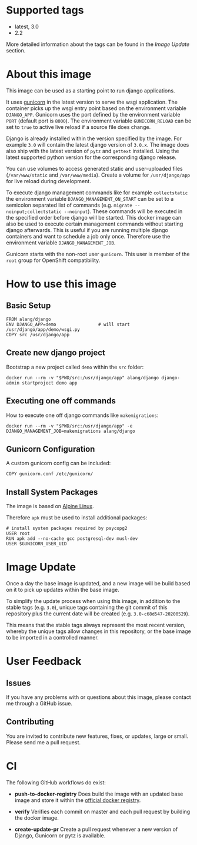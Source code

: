 # Supported tags
-   latest, 3.0
-   2.2

More detailed information about the tags can be found in the *Image Update* section.

# About this image
This image can be used as a starting point to run django applications.

It uses [gunicorn](http://gunicorn.org/) in the latest version to serve the wsgi application.
The container picks up the wsgi entry point based on the environment variable `DJANGO_APP`.
Gunicorn uses the port defined by the environment variable `PORT` (default port is `8000`).
The environment variable `GUNICORN_RELOAD` can be set to `true` to active live reload if a source file does change.

Django is already installed within the version specified by the image.
For example `3.0` will contain the latest django version of `3.0.x`.
The image does also ship with the latest version of `pytz` and `gettext` installed.
Using the latest supported python version for the corresponding django release.

You can use volumes to access generated static and user-uploaded files (`/var/www/static` and `/var/www/media`).
Create a volume for `/usr/django/app` for live reload during development.

To execute django management commands like for example `collectstatic` the environment variable `DJANGO_MANAGEMENT_ON_START` can
be set to a semicolon separated list of commands (e.g. `migrate --noinput;collectstatic --noinput`). These commands will be
executed in the specified order before django will be started. This docker image can also be used to execute certain management
commands without starting django afterwards. This is useful if you are running multiple django containers and want to schedule a
job only once. Therefore use the environment variable `DJANGO_MANAGEMENT_JOB`.

Gunicorn starts with the non-root user `gunicorn`.
This user is member of the `root` group for OpenShift compatibility.

# How to use this image

## Basic Setup

    FROM alang/django
    ENV DJANGO_APP=demo                # will start /usr/django/app/demo/wsgi.py
    COPY src /usr/django/app

## Create new django project

Bootstrap a new project called `demo` within the `src` folder:

    docker run --rm -v "$PWD/src:/usr/django/app" alang/django django-admin startproject demo app

## Executing one off commands

How to execute one off django commands like `makemigrations`:

    docker run --rm -v "$PWD/src:/usr/django/app" -e DJANGO_MANAGEMENT_JOB=makemigrations alang/django

## Gunicorn Configuration

A custom gunicorn config can be included:

    COPY gunicorn.conf /etc/gunicorn/

## Install System Packages

The image is based on [Alpine Linux](https://alpinelinux.org/).

Therefore `apk` must be used to install additional packages:

    # install system packages required by psycopg2
    USER root
    RUN apk add --no-cache gcc postgresql-dev musl-dev
    USER $GUNICORN_USER_UID

# Image Update

Once a day the base image is updated, and a new image will be build based on it to pick up updates within the base image.

To simplify the update process when using this image, in addition to the stable tags (e.g. `3.0`), unique tags containing the git
commit of this repository plus the current date will be created (e.g. `3.0-c68d547-20200529`).

This means that the stable tags always represent the most recent version, whereby the unique tags allow changes in this
repository, or the base image to be imported in a controlled manner.

# User Feedback

## Issues
If you have any problems with or questions about this image, please contact me through a GitHub issue.

## Contributing
You are invited to contribute new features, fixes, or updates, large or small.
Please send me a pull request.

# CI

The following GitHub workflows do exist:

- **push-to-docker-registry**
  Does build the image with an updated base image and store it within the [official docker registry](https://hub.docker.com/r/alang/django).

- **verify**
  Verifies each commit on master and each pull request by building the docker image.

- **create-update-pr**
  Create a pull request whenever a new version of Django, Gunicorn or pytz is available.
